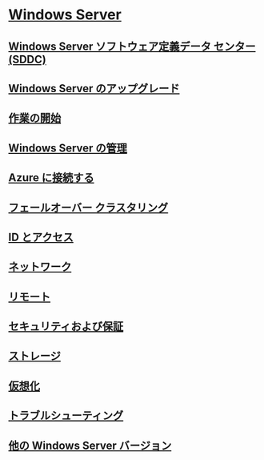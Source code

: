 # [Windows Server](windows-server.md)
## [Windows Server ソフトウェア定義データ センター (SDDC)](sddc.md)
## [Windows Server のアップグレード](upgrade/upgrade-overview.md)
## [作業の開始](get-started/Server-Basics.md)
## [Windows Server の管理](administration/manage-windows-server.md)
## [Azure に接続する](azure-hybrid-services/index.md)
## [フェールオーバー クラスタリング](failover-clustering/failover-clustering-overview.md)
## [ID とアクセス](identity/Identity-and-Access.md)
## [ネットワーク](networking/Networking.md)
## [リモート](remote/index.md)
## [セキュリティおよび保証](security/security-and-assurance.md)
## [ストレージ](storage/storage.md)
## [仮想化](virtualization/virtualization.md)
## [トラブルシューティング](troubleshoot/windows-server-support-solutions.md)
## [他の Windows Server バージョン](windows-server-versions.md)